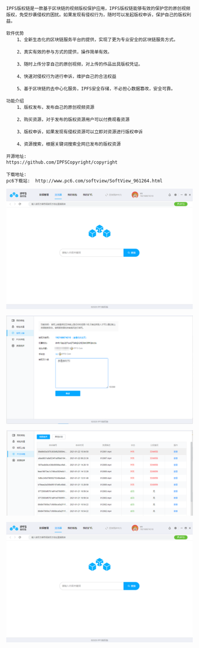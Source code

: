     IPFS版权链是一款基于区块链的视频版权保护应用，IPFS版权链能够有效的保护您的原创视频版权，免受抄袭侵权的困扰。如果发现有侵权行为，随时可以发起版权申诉，保护自己的版权利益。

    ​软件优势
        1、全新生态化的区块链服务平台的提供，实现了更为专业安全的区块链服务方式。

        2、真实有效的参与方式的提供，操作简单有效。

        3、随时上传分享自己的原创视频，对上传的作品出具版权凭证。

        4、快速对侵权行为进行申诉，维护自己的合法权益

        5、基于区块链的去中心化服务，IPFS安全存储，不必担心数据篡改，安全可靠。

    ​功能介绍
    ​    ​1、版权发布，发布自己的原创视频资源

    ​    ​2、购买资源，对于发布的版权资源用户可以付费观看资源

    ​    ​3、版权申诉，如果发现有侵权资源可以立即对资源进行版权申诉

    ​    ​4、资源搜索，根据关键词搜索全网已发布的版权资源
    
    开源地址:  
    https://github.com/IPFSCopyright/copyright

    下载地址:
    pc6下载站:  http://www.pc6.com/softview/SoftView_961264.html
    
![Image text](https://github.com/IPFSCopyright/release/blob/main/img/C9BE3420-030C-48e3-881F-F62F25350616.png)
    
![Image text](https://github.com/IPFSCopyright/release/blob/main/img/5573BDAD-8CF8-44aa-B9BB-883A11282C17.png)
    
![Image text](https://github.com/IPFSCopyright/release/blob/main/img/9C27F380-CE90-4517-AF15-25B88D0AF84F.png)
    
![Image text](https://github.com/IPFSCopyright/release/blob/main/img/C9BE3420-030C-48e3-881F-F62F25350616.png)

